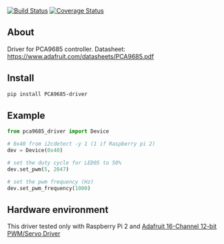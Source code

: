 [![Build Status](https://travis-ci.org/voidpp/PCA9685-driver.svg?branch=master)](https://travis-ci.org/voidpp/PCA9685-driver)
[![Coverage Status](https://coveralls.io/repos/github/voidpp/PCA9685-driver/badge.svg?branch=master)](https://coveralls.io/github/voidpp/PCA9685-driver?branch=master)

About
-----
Driver for PCA9685 controller. Datasheet: https://www.adafruit.com/datasheets/PCA9685.pdf

Install
-------
```bash
pip install PCA9685-driver
```

Example
-------
```py
from pca9685_driver import Device

# 0x40 from i2cdetect -y 1 (1 if Raspberry pi 2)
dev = Device(0x40)

# set the duty cycle for LED05 to 50%
dev.set_pwm(5, 2047)

# set the pwm frequency (Hz)
dev.set_pwm_frequency(1000)
```

Hardware environment
--------------------
This driver tested only with Raspberry Pi 2 and [Adafruit 16-Channel 12-bit PWM/Servo Driver](https://www.adafruit.com/products/815) 
